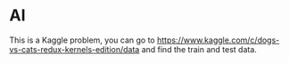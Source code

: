 # AI

This is a Kaggle problem, you can go to https://www.kaggle.com/c/dogs-vs-cats-redux-kernels-edition/data and find the train and test data.
